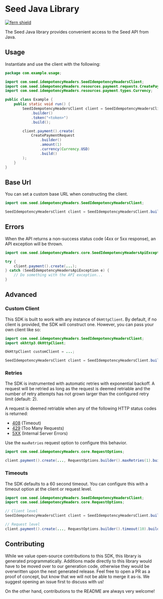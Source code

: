 # Seed Java Library

[![fern shield](https://img.shields.io/badge/%F0%9F%8C%BF-Built%20with%20Fern-brightgreen)](https://buildwithfern.com?utm_source=github&utm_medium=github&utm_campaign=readme&utm_source=Seed%2FJava)

The Seed Java library provides convenient access to the Seed API from Java.

## Usage

Instantiate and use the client with the following:

```java
package com.example.usage;

import com.seed.idempotencyHeaders.SeedIdempotencyHeadersClient;
import com.seed.idempotencyHeaders.resources.payment.requests.CreatePaymentRequest;
import com.seed.idempotencyHeaders.resources.payment.types.Currency;

public class Example {
    public static void run() {
        SeedIdempotencyHeadersClient client = SeedIdempotencyHeadersClient
            .builder()
            .token("<token>")
            .build();

        client.payment().create(
            CreatePaymentRequest
                .builder()
                .amount(1)
                .currency(Currency.USD)
                .build()
        );
    }
}
```

## Base Url

You can set a custom base URL when constructing the client.

```java
import com.seed.idempotencyHeaders.SeedIdempotencyHeadersClient;

SeedIdempotencyHeadersClient client = SeedIdempotencyHeadersClient.builder().url("https://example.com").build();
```

## Errors

When the API returns a non-success status code (4xx or 5xx response), an API exception will be thrown.

```java
import com.seed.idempotencyHeaders.core.SeedIdempotencyHeadersApiException;

try {
    client.payment().create(...);
} catch (SeedIdempotencyHeadersApiException e) {
    // Do something with the API exception...
}
```

## Advanced

### Custom Client

This SDK is built to work with any instance of `OkHttpClient`. By default, if no client is provided, the SDK will construct one. 
However, you can pass your own client like so:

```java
import com.seed.idempotencyHeaders.SeedIdempotencyHeadersClient;
import okhttp3.OkHttpClient;

OkHttpClient customClient = ...;

SeedIdempotencyHeadersClient client = SeedIdempotencyHeadersClient.builder().httpClient(customClient).build();
```

### Retries

The SDK is instrumented with automatic retries with exponential backoff. A request will be retried as long
as the request is deemed retriable and the number of retry attempts has not grown larger than the configured
retry limit (default: 2).

A request is deemed retriable when any of the following HTTP status codes is returned:

- [408](https://developer.mozilla.org/en-US/docs/Web/HTTP/Status/408) (Timeout)
- [429](https://developer.mozilla.org/en-US/docs/Web/HTTP/Status/429) (Too Many Requests)
- [5XX](https://developer.mozilla.org/en-US/docs/Web/HTTP/Status/500) (Internal Server Errors)

Use the `maxRetries` request option to configure this behavior.

```java
import com.seed.idempotencyHeaders.core.RequestOptions;

client.payment().create(..., RequestOptions.builder().maxRetries(1).build());
```

### Timeouts

The SDK defaults to a 60 second timeout. You can configure this with a timeout option at the client or request level.

```java
import com.seed.idempotencyHeaders.SeedIdempotencyHeadersClient;
import com.seed.idempotencyHeaders.core.RequestOptions;

// Client level
SeedIdempotencyHeadersClient client = SeedIdempotencyHeadersClient.builder().timeout(10).build();

// Request level
client.payment().create(..., RequestOptions.builder().timeout(10).build());
```

## Contributing

While we value open-source contributions to this SDK, this library is generated programmatically.
Additions made directly to this library would have to be moved over to our generation code,
otherwise they would be overwritten upon the next generated release. Feel free to open a PR as
a proof of concept, but know that we will not be able to merge it as-is. We suggest opening
an issue first to discuss with us!

On the other hand, contributions to the README are always very welcome!